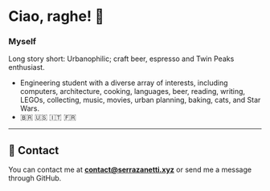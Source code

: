 
# Ciao, raghe! 👋

### Myself

Long story short: Urbanophilic; craft beer, espresso and Twin Peaks enthusiast.

- Engineering student with a diverse array of interests, including computers, architecture, cooking, languages, beer, reading, writing, LEGOs, collecting, music, movies, urban planning, baking, cats, and Star Wars.
- 🇧🇷 🇺🇸 🇮🇹 🇫🇷

***

## 🔗 Contact

You can contact me at **contact@serrazanetti.xyz** or send me a message through GitHub.
